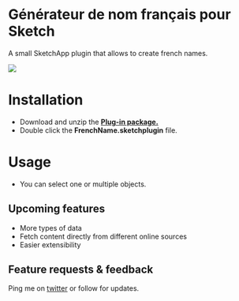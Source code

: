 # Générateur de nom français pour Sketch
A small SketchApp plugin that allows to create french names.

![](https://cdn.dribbble.com/users/2720790/screenshots/6281851/gif_french_dribble.gif)

# Installation
- Download and unzip the [**Plug-in package.**](https://codeload.github.com/maskedmario/generateur_nom_francais_for_sketch/zip/master)
- Double click the **FrenchName.sketchplugin** file.
# Usage
- You can select one or multiple objects.
## Upcoming features
* More types of data
* Fetch content directly from different online sources
* Easier extensibility

## Feature requests & feedback
Ping me on [twitter](https://twitter.com/yizhang_v) or follow for updates.
